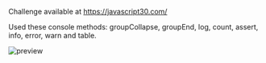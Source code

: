 Challenge available at https://javascript30.com/

Used these console methods: groupCollapse, groupEnd, log, count, assert, info, error, warn and table.

![preview](https://user-images.githubusercontent.com/114601363/207166440-e1c6e54b-c218-4524-a7c5-88dd830a9efa.png)
